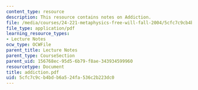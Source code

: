 ```yaml
---
content_type: resource
description: This resource contains notes on Addiction.
file: /media/courses/24-221-metaphysics-free-will-fall-2004/5cfc7c9cb4bdb6a524fa536c2b223dc0_addiction.pdf
file_type: application/pdf
learning_resource_types:
- Lecture Notes
ocw_type: OCWFile
parent_title: Lecture Notes
parent_type: CourseSection
parent_uid: 156768ec-95d5-6b79-f8ae-343934599960
resourcetype: Document
title: addiction.pdf
uid: 5cfc7c9c-b4bd-b6a5-24fa-536c2b223dc0
---
```

